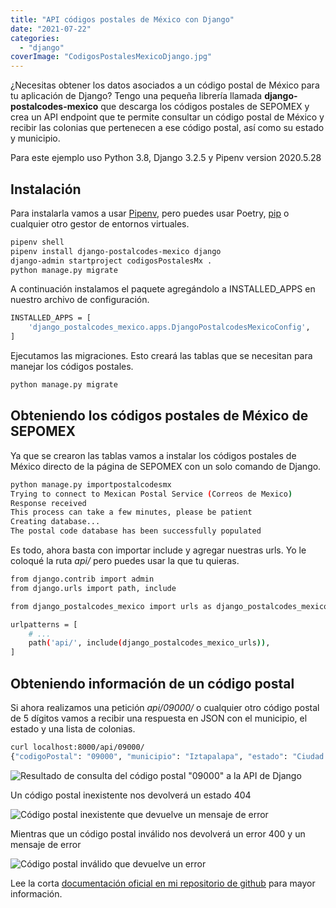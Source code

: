 ```yaml
---
title: "API códigos postales de México con Django"
date: "2021-07-22"
categories: 
  - "django"
coverImage: "CodigosPostalesMexicoDjango.jpg"
---
```


¿Necesitas obtener los datos asociados a un código postal de México para tu aplicación de Django? Tengo una pequeña librería llamada **django-postalcodes-mexico** que descarga los códigos postales de SEPOMEX y crea un API endpoint que te permite consultar un código postal de México y recibir las colonias que pertenecen a ese código postal, así como su estado y municipio.

Para este ejemplo uso Python 3.8, Django 3.2.5 y Pipenv version 2020.5.28

## Instalación

Para instalarla vamos a usar [Pipenv](https://coffeebytes.dev/pipenv-administrador-de-entornos-virtuales/), pero puedes usar Poetry, [pip](https://coffeebytes.dev/python-virtualenv-tutorial-basico/) o cualquier otro gestor de entornos virtuales.

```bash
pipenv shell
pipenv install django-postalcodes-mexico django
django-admin startproject codigosPostalesMx .
python manage.py migrate
```

A continuación instalamos el paquete agregándolo a INSTALLED\_APPS en nuestro archivo de configuración.

```bash
INSTALLED_APPS = [
    'django_postalcodes_mexico.apps.DjangoPostalcodesMexicoConfig',
]
```

Ejecutamos las migraciones. Esto creará las tablas que se necesitan para manejar los códigos postales.

```bash
python manage.py migrate
```

## Obteniendo los códigos postales de México de SEPOMEX

Ya que se crearon las tablas vamos a instalar los códigos postales de México directo de la página de SEPOMEX con un solo comando de Django.

```bash
python manage.py importpostalcodesmx
Trying to connect to Mexican Postal Service (Correos de Mexico)
Response received
This process can take a few minutes, please be patient
Creating database...
The postal code database has been successfully populated
```

Es todo, ahora basta con importar include y agregar nuestras urls. Yo le coloqué la ruta _api/_ pero puedes usar la que tu quieras.

```bash
from django.contrib import admin
from django.urls import path, include

from django_postalcodes_mexico import urls as django_postalcodes_mexico_urls

urlpatterns = [
    # ...
    path('api/', include(django_postalcodes_mexico_urls)),
]
```

## Obteniendo información de un código postal

Si ahora realizamos una petición _api/09000/_ o cualquier otro código postal de 5 dígitos vamos a recibir una respuesta en JSON con el municipio, el estado y una lista de colonias.

```bash
curl localhost:8000/api/09000/
{"codigoPostal": "09000", "municipio": "Iztapalapa", "estado": "Ciudad de M\u00e9xico", "colonias": ["La Asunci\u00f3n", "San Ignacio", "San Jos\u00e9", "San Lucas", "San Pablo", "San Pedro", "Santa B\u00e1rbara"]}
```

![Resultado de consulta del código postal "09000" a la API de Django](https://coffeebytes.dev/wp-content/uploads/2021/11/Api-codigos-postales-mx.png)

Un código postal inexistente nos devolverá un estado 404

![Código postal inexistente que devuelve un mensaje de error](https://coffeebytes.dev/wp-content/uploads/2021/11/Captura-de-pantalla-de-2021-11-17-12-15-24.png)

Mientras que un código postal inválido nos devolverá un error 400 y un mensaje de error

![Código postal inválido que devuelve un error](https://coffeebytes.dev/wp-content/uploads/2021/11/Codigo-postal-invalido.png)

Lee la corta [documentación oficial en mi repositorio de github](https://github.com/EduardoZepeda/django-postalcodes-mexico) para mayor información.
